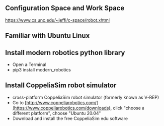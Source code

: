 
##  Configuration Space and Work Space
https://www.cs.unc.edu/~jeffi/c-space/robot.xhtml

## Familiar with Ubuntu Linux 

## Install modern robotics python library 
* Open a Terminal
* pip3 install modern_robotics

## Install CoppeliaSim robot simulator 
* cross-platform CoppeliaSim robot simulator (formerly known as V-REP)
* Go to [http://www.coppeliarobotics.com/](https://www.coppeliarobotics.com/downloads), click "choose a different platform", choose "Ubuntu 20.04"
* Download and install the free CoppeliaSim edu software



